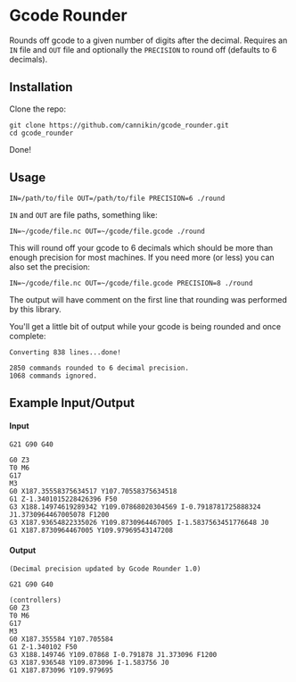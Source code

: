 # Gcode Rounder

Rounds off gcode to a given number of digits after the decimal. Requires an `IN` file and `OUT` file 
and optionally the `PRECISION` to round off (defaults to 6 decimals).

## Installation

Clone the repo:

    git clone https://github.com/cannikin/gcode_rounder.git
    cd gcode_rounder
  
Done!

## Usage

    IN=/path/to/file OUT=/path/to/file PRECISION=6 ./round
  
`IN` and `OUT` are file paths, something like:

    IN=~/gcode/file.nc OUT=~/gcode/file.gcode ./round

This will round off your gcode to 6 decimals which should be more than enough precision for most
machines. If you need more (or less) you can also set the precision:

    IN=~/gcode/file.nc OUT=~/gcode/file.gcode PRECISION=8 ./round

The output will have comment on the first line that rounding was performed by this library.

You'll get a little bit of output while your gcode is being rounded and once complete:

    Converting 838 lines...done!

    2850 commands rounded to 6 decimal precision.
    1068 commands ignored.

## Example Input/Output

#### Input

    G21 G90 G40

    G0 Z3
    T0 M6
    G17
    M3
    G0 X187.35558375634517 Y107.70558375634518
    G1 Z-1.3401015228426396 F50
    G3 X188.14974619289342 Y109.07868020304569 I-0.7918781725888324 J1.3730964467005078 F1200
    G3 X187.93654822335026 Y109.8730964467005 I-1.5837563451776648 J0
    G1 X187.8730964467005 Y109.97969543147208
    
#### Output

    (Decimal precision updated by Gcode Rounder 1.0)

    G21 G90 G40

    (controllers)
    G0 Z3
    T0 M6
    G17
    M3
    G0 X187.355584 Y107.705584
    G1 Z-1.340102 F50
    G3 X188.149746 Y109.07868 I-0.791878 J1.373096 F1200
    G3 X187.936548 Y109.873096 I-1.583756 J0
    G1 X187.873096 Y109.979695
    
